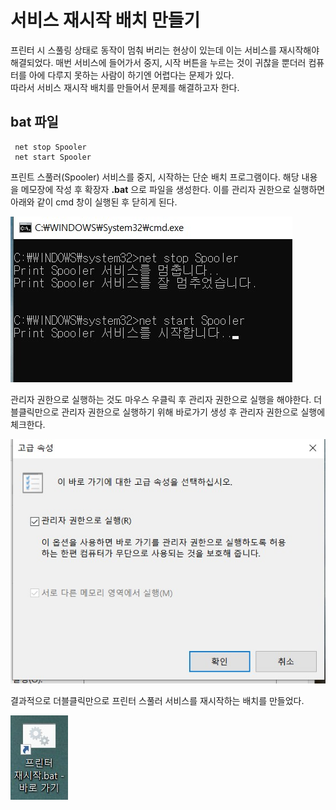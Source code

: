 # 서비스 재시작 배치 만들기

프린터 시 스풀링 상태로 동작이 멈춰 버리는 현상이 있는데 이는 서비스를 재시작해야 해결되었다. 매번 서비스에 들어가서 중지, 시작 버튼을 누르는 것이 귀찮을 뿐더러 컴퓨터를 아에 다루지 못하는 사람이 하기엔 어렵다는 문제가 있다.   
따라서 서비스 재시작 배치를 만들어서 문제를 해결하고자 한다.

## bat 파일
``` 
 net stop Spooler 
 net start Spooler  
``` 
프린트 스풀러(Spooler) 서비스를 중지, 시작하는 단순 배치 프로그램이다. 해당 내용을 메모장에 작성 후 확장자 **.bat** 으로 파일을 생성한다. 이를 관리자 권한으로 실행하면 아래와 같이 cmd 창이 실행된 후 닫히게 된다.

![Alt text](%ED%94%84%EB%A6%B0%ED%84%B0.jpg)

관리자 권한으로 실행하는 것도 마우스 우클릭 후 관리자 권한으로 실행을 해야한다. 더블클릭만으로 관리자 권한으로 실행하기 위해 바로가기 생성 후 관리자 권한으로 실행에 체크한다.

![Alt text](%ED%94%84%EB%A6%B0%ED%84%B02.jpg) 

결과적으로 더블클릭만으로 프린터 스풀러 서비스를 재시작하는 배치를 만들었다.

![Alt text](%ED%94%84%EB%A6%B0%ED%84%B03.jpg)